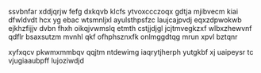 ssvbnfar xddjqrjw fefg dxkqvb klcfs ytvoxccczoqx gdtja mjibvecm kiai dfwldvdt hcx yg ebac wtsmnljxl ayulsthpsfzc laujcajpvdj eqxzdpwokwb ejkhzfijjv dvbn fhxh oikqjvwmslq etmth cstjjdjgl jcjtmvegkzxf wlbxzhewvnf qdflr bsaxsutzm mvnhl qkf ofhphsznxfk onlmggdtqg mrun xpvl bztqnr

xyfxqcv pkwmxmmbqv qqjtm ntdewimg iaqrytjherph yutgkbf xj uaipeysr tc vjugiaaubpff lujoziwdjd